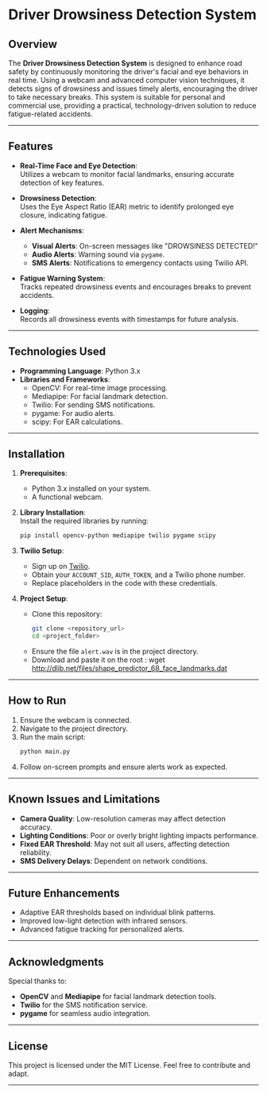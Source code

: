 # Driver Drowsiness Detection System

## **Overview**
The **Driver Drowsiness Detection System** is designed to enhance road safety by continuously monitoring the driver's facial and eye behaviors in real time. Using a webcam and advanced computer vision techniques, it detects signs of drowsiness and issues timely alerts, encouraging the driver to take necessary breaks. This system is suitable for personal and commercial use, providing a practical, technology-driven solution to reduce fatigue-related accidents.

---

## **Features**
- **Real-Time Face and Eye Detection**:  
  Utilizes a webcam to monitor facial landmarks, ensuring accurate detection of key features.
  
- **Drowsiness Detection**:  
  Uses the Eye Aspect Ratio (EAR) metric to identify prolonged eye closure, indicating fatigue.
  
- **Alert Mechanisms**:  
  - **Visual Alerts**: On-screen messages like "DROWSINESS DETECTED!"  
  - **Audio Alerts**: Warning sound via `pygame`.  
  - **SMS Alerts**: Notifications to emergency contacts using Twilio API.
  
- **Fatigue Warning System**:  
  Tracks repeated drowsiness events and encourages breaks to prevent accidents.  

- **Logging**:  
  Records all drowsiness events with timestamps for future analysis.

---

## **Technologies Used**
- **Programming Language**: Python 3.x  
- **Libraries and Frameworks**:
  - OpenCV: For real-time image processing.
  - Mediapipe: For facial landmark detection.
  - Twilio: For sending SMS notifications.
  - pygame: For audio alerts.
  - scipy: For EAR calculations.

---

## **Installation**
1. **Prerequisites**:
   - Python 3.x installed on your system.
   - A functional webcam.

2. **Library Installation**:  
   Install the required libraries by running:
   ```bash
   pip install opencv-python mediapipe twilio pygame scipy
   ```

3. **Twilio Setup**:
   - Sign up on [Twilio](https://www.twilio.com/).
   - Obtain your `ACCOUNT_SID`, `AUTH_TOKEN`, and a Twilio phone number.
   - Replace placeholders in the code with these credentials.

4. **Project Setup**:
   - Clone this repository:
     ```bash
     git clone <repository_url>
     cd <project_folder>
     ```
   - Ensure the file `alert.wav` is in the project directory.
   - Download and paste it on the root : wget http://dlib.net/files/shape_predictor_68_face_landmarks.dat

---

## **How to Run**
1. Ensure the webcam is connected.
2. Navigate to the project directory.
3. Run the main script:
   ```bash
   python main.py
   ```
4. Follow on-screen prompts and ensure alerts work as expected.

---

## **Known Issues and Limitations**
- **Camera Quality**: Low-resolution cameras may affect detection accuracy.
- **Lighting Conditions**: Poor or overly bright lighting impacts performance.
- **Fixed EAR Threshold**: May not suit all users, affecting detection reliability.
- **SMS Delivery Delays**: Dependent on network conditions.

---

## **Future Enhancements**
- Adaptive EAR thresholds based on individual blink patterns.
- Improved low-light detection with infrared sensors.
- Advanced fatigue tracking for personalized alerts.

---

## **Acknowledgments**
Special thanks to:
- **OpenCV** and **Mediapipe** for facial landmark detection tools.
- **Twilio** for the SMS notification service.
- **pygame** for seamless audio integration.

---

## **License**
This project is licensed under the MIT License. Feel free to contribute and adapt.

---
